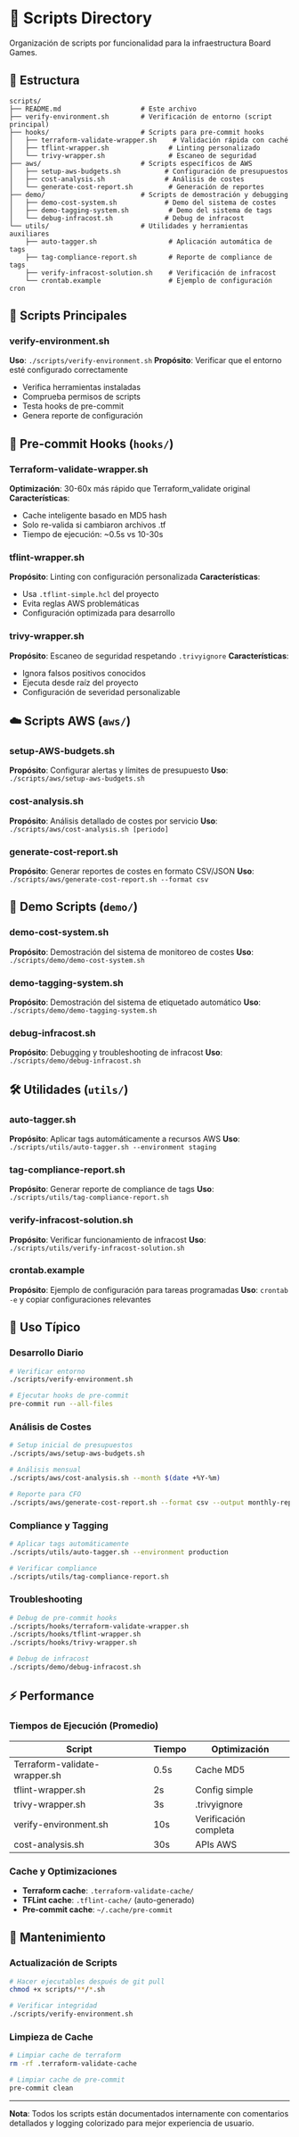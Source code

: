 # 📂 Scripts Directory

Organización de scripts por funcionalidad para la infraestructura Board Games.

## 📁 Estructura

```
scripts/
├── README.md                    # Este archivo
├── verify-environment.sh        # Verificación de entorno (script principal)
├── hooks/                       # Scripts para pre-commit hooks
│   ├── terraform-validate-wrapper.sh    # Validación rápida con caché
│   ├── tflint-wrapper.sh               # Linting personalizado
│   └── trivy-wrapper.sh                # Escaneo de seguridad
├── aws/                         # Scripts específicos de AWS
│   ├── setup-aws-budgets.sh           # Configuración de presupuestos
│   ├── cost-analysis.sh               # Análisis de costes
│   └── generate-cost-report.sh         # Generación de reportes
├── demo/                        # Scripts de demostración y debugging
│   ├── demo-cost-system.sh            # Demo del sistema de costes
│   ├── demo-tagging-system.sh          # Demo del sistema de tags
│   └── debug-infracost.sh             # Debug de infracost
└── utils/                       # Utilidades y herramientas auxiliares
    ├── auto-tagger.sh                  # Aplicación automática de tags
    ├── tag-compliance-report.sh        # Reporte de compliance de tags
    ├── verify-infracost-solution.sh    # Verificación de infracost
    └── crontab.example                 # Ejemplo de configuración cron
```

## 🚀 Scripts Principales

### verify-environment.sh

**Uso**: `./scripts/verify-environment.sh`
**Propósito**: Verificar que el entorno esté configurado correctamente

- Verifica herramientas instaladas
- Comprueba permisos de scripts
- Testa hooks de pre-commit
- Genera reporte de configuración

## 🎣 Pre-commit Hooks (`hooks/`)

### Terraform-validate-wrapper.sh

**Optimización**: 30-60x más rápido que Terraform_validate original
**Características**:

- Cache inteligente basado en MD5 hash
- Solo re-valida si cambiaron archivos .tf
- Tiempo de ejecución: ~0.5s vs 10-30s

### tflint-wrapper.sh

**Propósito**: Linting con configuración personalizada
**Características**:

- Usa `.tflint-simple.hcl` del proyecto
- Evita reglas AWS problemáticas
- Configuración optimizada para desarrollo

### trivy-wrapper.sh

**Propósito**: Escaneo de seguridad respetando `.trivyignore`
**Características**:

- Ignora falsos positivos conocidos
- Ejecuta desde raíz del proyecto
- Configuración de severidad personalizable

## ☁️ Scripts AWS (`aws/`)

### setup-AWS-budgets.sh

**Propósito**: Configurar alertas y límites de presupuesto
**Uso**: `./scripts/aws/setup-aws-budgets.sh`

### cost-analysis.sh

**Propósito**: Análisis detallado de costes por servicio
**Uso**: `./scripts/aws/cost-analysis.sh [periodo]`

### generate-cost-report.sh

**Propósito**: Generar reportes de costes en formato CSV/JSON
**Uso**: `./scripts/aws/generate-cost-report.sh --format csv`

## 🔧 Demo Scripts (`demo/`)

### demo-cost-system.sh

**Propósito**: Demostración del sistema de monitoreo de costes
**Uso**: `./scripts/demo/demo-cost-system.sh`

### demo-tagging-system.sh

**Propósito**: Demostración del sistema de etiquetado automático
**Uso**: `./scripts/demo/demo-tagging-system.sh`

### debug-infracost.sh

**Propósito**: Debugging y troubleshooting de infracost
**Uso**: `./scripts/demo/debug-infracost.sh`

## 🛠️ Utilidades (`utils/`)

### auto-tagger.sh

**Propósito**: Aplicar tags automáticamente a recursos AWS
**Uso**: `./scripts/utils/auto-tagger.sh --environment staging`

### tag-compliance-report.sh

**Propósito**: Generar reporte de compliance de tags
**Uso**: `./scripts/utils/tag-compliance-report.sh`

### verify-infracost-solution.sh

**Propósito**: Verificar funcionamiento de infracost
**Uso**: `./scripts/utils/verify-infracost-solution.sh`

### crontab.example

**Propósito**: Ejemplo de configuración para tareas programadas
**Uso**: `crontab -e` y copiar configuraciones relevantes

## 🎯 Uso Típico

### Desarrollo Diario

```bash
# Verificar entorno
./scripts/verify-environment.sh

# Ejecutar hooks de pre-commit
pre-commit run --all-files
```

### Análisis de Costes

```bash
# Setup inicial de presupuestos
./scripts/aws/setup-aws-budgets.sh

# Análisis mensual
./scripts/aws/cost-analysis.sh --month $(date +%Y-%m)

# Reporte para CFO
./scripts/aws/generate-cost-report.sh --format csv --output monthly-report.csv
```

### Compliance y Tagging

```bash
# Aplicar tags automáticamente
./scripts/utils/auto-tagger.sh --environment production

# Verificar compliance
./scripts/utils/tag-compliance-report.sh
```

### Troubleshooting

```bash
# Debug de pre-commit hooks
./scripts/hooks/terraform-validate-wrapper.sh
./scripts/hooks/tflint-wrapper.sh
./scripts/hooks/trivy-wrapper.sh

# Debug de infracost
./scripts/demo/debug-infracost.sh
```

## ⚡ Performance

### Tiempos de Ejecución (Promedio)

| Script | Tiempo | Optimización |
|--------|--------|--------------|
| Terraform-validate-wrapper.sh | 0.5s | Cache MD5 |
| tflint-wrapper.sh | 2s | Config simple |
| trivy-wrapper.sh | 3s | .trivyignore |
| verify-environment.sh | 10s | Verificación completa |
| cost-analysis.sh | 30s | APIs AWS |

### Cache y Optimizaciones

- **Terraform cache**: `.terraform-validate-cache/`
- **TFLint cache**: `.tflint-cache/` (auto-generado)
- **Pre-commit cache**: `~/.cache/pre-commit`

## 🔧 Mantenimiento

### Actualización de Scripts

```bash
# Hacer ejecutables después de git pull
chmod +x scripts/**/*.sh

# Verificar integridad
./scripts/verify-environment.sh
```

### Limpieza de Cache

```bash
# Limpiar cache de terraform
rm -rf .terraform-validate-cache

# Limpiar cache de pre-commit
pre-commit clean
```

---

**Nota**: Todos los scripts están documentados internamente con comentarios detallados y logging colorizado para mejor experiencia de usuario.
